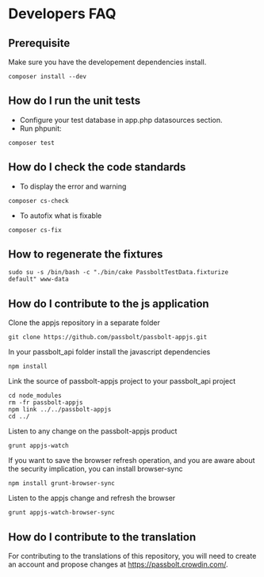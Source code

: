 # Developers FAQ
## Prerequisite
Make sure you have the developement dependencies install.
```
composer install --dev
```

## How do I run the unit tests
- Configure your test database in app.php datasources section.
- Run phpunit:
```
composer test
```

## How do I check the code standards
- To display the error and warning
```
composer cs-check
```
- To autofix what is fixable
```
composer cs-fix
```

## How to regenerate the fixtures
```
sudo su -s /bin/bash -c "./bin/cake PassboltTestData.fixturize default" www-data
```

## How do I contribute to the js application

Clone the appjs repository in a separate folder
```
git clone https://github.com/passbolt/passbolt-appjs.git
```

In your passbolt_api folder install the javascript dependencies
```
npm install
```

Link the source of passbolt-appjs project to your passbolt_api project
```
cd node_modules
rm -fr passbolt-appjs
npm link ../../passbolt-appjs
cd ../
```

Listen to any change on the passbolt-appjs product
```
grunt appjs-watch
```

If you want to save the browser refresh operation, and you are aware about the security implication, you can
install browser-sync
```
npm install grunt-browser-sync
```

Listen to the appjs change and refresh the browser
```
grunt appjs-watch-browser-sync
```

## How do I contribute to the translation

For contributing to the translations of this repository, you will need to create an account and propose changes at https://passbolt.crowdin.com/.

